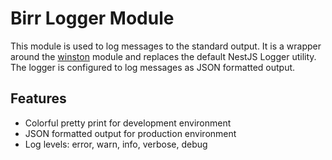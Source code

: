 # Birr Logger Module

This module is used to log messages to the standard output. It is a wrapper
around the [winston](https://www.npmjs.com/package/winston) module and replaces
the default NestJS Logger utility. The logger is configured to log messages as
JSON formatted output.

## Features

- Colorful pretty print for development environment
- JSON formatted output for production environment
- Log levels: error, warn, info, verbose, debug
